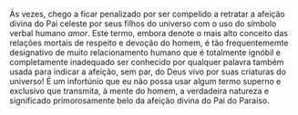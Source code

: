 ﻿Às vezes, chego a ficar penalizado por ser compelido a retratar a afeição divina do Pai celeste por seus filhos do universo com o uso do símbolo verbal humano <I>amor</I>. Este termo, embora denote o mais alto conceito das relações mortais de respeito e devoção do homem, é tão frequentememte designativo de muito relacionamento humano que é totalmente ignóbil e completamente inadequado ser conhecido por qualquer palavra também usada para indicar a afeição, sem par, do Deus vivo por suas criaturas do universo! É um infortúnio que eu não possa usar algum termo superno e exclusivo que transmita, à mente do homem, a verdadeira natureza e significado primorosamente belo da afeição divina do Pai do Paraíso.